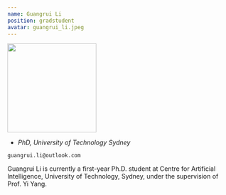 ```yaml
---
name: Guangrui Li
position: gradstudent
avatar: guangrui_li.jpeg
---
```


<img width="200" src="{{site.baseurl}}/images/people/{{page.avatar}}" data-action="zoom">

- _PhD, University of Technology Sydney_<br>
<!--- _Science coach. Collaborator. Transdisciplinary optimist._-->

<i class="fa fa-envelope-o"></i> `guangrui.li@outlook.com`

Guangrui Li is currently a first-year Ph.D. student at Centre for Artificial Intelligence, University of Technology, Sydney, under the supervision of Prof. Yi Yang.
